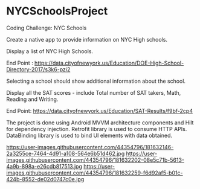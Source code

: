 # NYCSchoolsProject
Coding Challenge: NYC Schools

Create a native app to provide information on NYC High schools.

Display a list of NYC High Schools.

End Point : https://data.cityofnewyork.us/Education/DOE-High-School-Directory-2017/s3k6-pzi2

Selecting a school should show additional information about the school.

Display all the SAT scores - include Total number of SAT takers, Math, Reading and Writing.

End Point: https://data.cityofnewyork.us/Education/SAT-Results/f9bf-2cp4

The project is done using Android MVVM architecture components and Hilt for dependency injection. Retrofit library is used to consume HTTP APIs.
DataBinding library is used to bind UI elements with data obtained.

https://user-images.githubusercontent.com/44354796/181632146-2a3255ce-7464-4d91-a108-564e6b51d462.jpg
https://user-images.githubusercontent.com/44354796/181632202-08e5c71b-5613-4a9b-898a-e26cdb817513.jpg
https://user-images.githubusercontent.com/44354796/181632259-f6d92af5-b01c-424b-8552-de02d0747c0e.jpg
